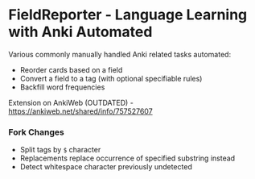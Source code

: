 # FieldReporter - Language Learning with Anki Automated

Various commonly manually handled Anki related tasks automated:
* Reorder cards based on a field
* Convert a field to a tag (with optional specifiable rules)
* Backfill word frequencies

Extension on AnkiWeb (OUTDATED) - https://ankiweb.net/shared/info/757527607

### Fork Changes

- Split tags by `$` character
- Replacements replace occurrence of specified substring instead
- Detect whitespace character previously undetected